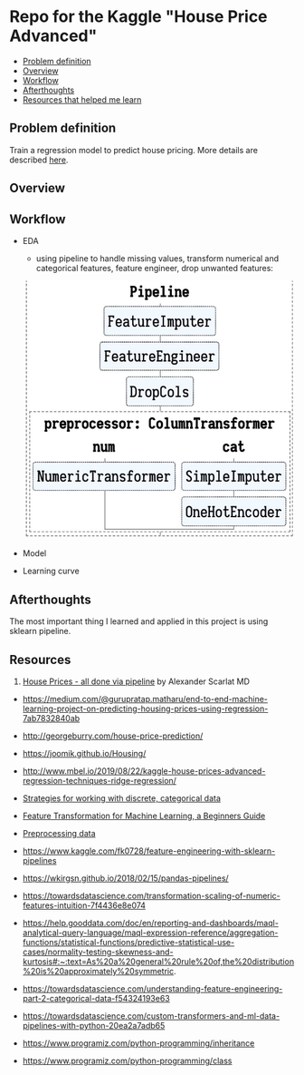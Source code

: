 # Repo for the Kaggle "House Price Advanced"

- [Problem definition](#0)
- [Overview](#1)
- [Workflow](#2)
- [Afterthoughts](#3)
- [Resources that helped me learn](#4)

## Problem definition <a id="0"></a>
Train a regression model to predict house pricing. More details are described [here](https://www.kaggle.com/c/house-prices-advanced-regression-techniques/overview).

## Overview <a id="1"></a>

## Workflow <a id="2"></a>
- EDA
  - using pipeline to handle missing values, transform numerical and categorical features, feature engineer, drop unwanted features:
  
  ![](https://github.com/zhangyang2017/kaggle_HousePrices_Advanced/blob/master/figures/preprocessing.jpg)
- Model
- Learning curve

## Afterthoughts <a id="3"></a>
The most important thing I learned and applied in this project is using sklearn pipeline.

## Resources <a id="4"></a>

1. [House Prices - all done via pipeline](https://www.kaggle.com/drscarlat/house-prices-all-done-via-pipeline/log) by Alexander Scarlat MD
- https://medium.com/@gurupratap.matharu/end-to-end-machine-learning-project-on-predicting-housing-prices-using-regression-7ab7832840ab
- http://georgeburry.com/house-price-prediction/
- https://joomik.github.io/Housing/
- http://www.mbel.io/2019/08/22/kaggle-house-prices-advanced-regression-techniques-ridge-regression/
- [Strategies for working with discrete, categorical data](https://towardsdatascience.com/understanding-feature-engineering-part-2-categorical-data-f54324193e63)
- [Feature Transformation for Machine Learning, a Beginners Guide](https://medium.com/vickdata/four-feature-types-and-how-to-transform-them-for-machine-learning-8693e1c24e80)
- [Preprocessing data](https://scikit-learn.org/stable/modules/preprocessing.html)
- https://www.kaggle.com/fk0728/feature-engineering-with-sklearn-pipelines
- https://wkirgsn.github.io/2018/02/15/pandas-pipelines/
- https://towardsdatascience.com/transformation-scaling-of-numeric-features-intuition-7f4436e8e074
- https://help.gooddata.com/doc/en/reporting-and-dashboards/maql-analytical-query-language/maql-expression-reference/aggregation-functions/statistical-functions/predictive-statistical-use-cases/normality-testing-skewness-and-kurtosis#:~:text=As%20a%20general%20rule%20of,the%20distribution%20is%20approximately%20symmetric.
- https://towardsdatascience.com/understanding-feature-engineering-part-2-categorical-data-f54324193e63
- https://towardsdatascience.com/custom-transformers-and-ml-data-pipelines-with-python-20ea2a7adb65



- https://www.programiz.com/python-programming/inheritance
- https://www.programiz.com/python-programming/class
